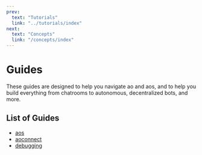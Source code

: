 ```yaml
---
prev:
  text: "Tutorials"
  link: "../tutorials/index"
next:
  text: "Concepts"
  link: "/concepts/index"
---
```


# Guides

These guides are designed to help you navigate ao and aos, and to help you build everything from chatrooms to autonomous, decentralized bots, and more.

## List of Guides

- [aos](aos/index)
- [aoconnect](aoconnect/aoconnect)
- [debugging](debugging/debugging)
